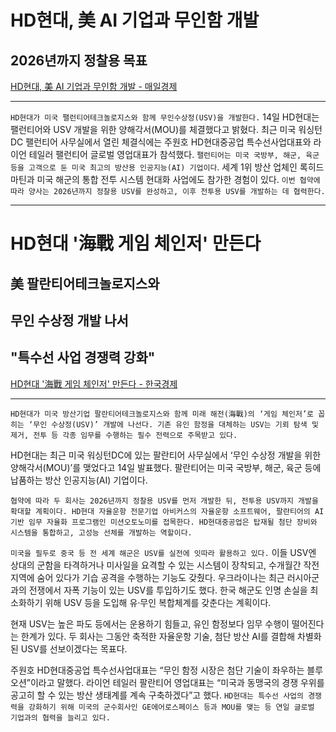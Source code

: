 # HD현대, 美 AI 기업과 무인함 개발
## 2026년까지 정찰용 목표
[HD현대, 美 AI 기업과 무인함 개발 - 매일경제](https://n.news.naver.com/article/newspaper/009/0005287908?date=20240415)

---

`HD현대가 미국 팰런티어테크놀로지스와 함께 무인수상정(USV)을 개발한다.` 14일 HD현대는 팰런티어와 USV 개발을 위한 양해각서(MOU)를 체결했다고 밝혔다. 최근 미국 워싱턴DC 팰런티어 사무실에서 열린 체결식에는 주원호 HD현대중공업 특수선사업대표와 라이언 테일러 팰런티어 글로벌 영업대표가 참석했다. `팰런티어는 미국 국방부, 해군, 육군 등을 고객으로 둔 미국 최고의 방산용 인공지능(AI) 기업이다`. 세계 1위 방산 업체인 록히드마틴과 미국 해군의 통합 전투 시스템 현대화 사업에도 참가한 경험이 있다. `이번 협약에 따라 양사는 2026년까지 정찰용 USV를 완성하고, 이후 전투용 USV를 개발하는 데 협력한다.`

--- 

# HD현대 '海戰 게임 체인저' 만든다
## 美 팔란티어테크놀로지스와
## 무인 수상정 개발 나서
## "특수선 사업 경쟁력 강화"
[HD현대 '海戰 게임 체인저' 만든다 - 한국경제](https://n.news.naver.com/article/newspaper/015/0004972606?date=20240415)

---

`HD현대가 미국 방산기업 팔란티어테크놀로지스와 함께 미래 해전(海戰)의 ‘게임 체인저’로 꼽히는 ‘무인 수상정(USV)’ 개발에 나선다. 기존 유인 함정을 대체하는 USV는 기뢰 탐색 및 제거, 전투 등 각종 임무를 수행하는 필수 전력으로 주목받고 있다.`

HD현대는 최근 미국 워싱턴DC에 있는 팔란티어 사무실에서 ‘무인 수상정 개발을 위한 양해각서(MOU)’를 맺었다고 14일 발표했다. 팔란티어는 미국 국방부, 해군, 육군 등에 납품하는 방산 인공지능(AI) 기업이다.

`협약에 따라 두 회사는 2026년까지 정찰용 USV를 먼저 개발한 뒤, 전투용 USV까지 개발을 확대할 계획이다. HD현대 자율운항 전문기업 아비커스의 자율운항 소프트웨어, 팔란티어의 AI 기반 임무 자율화 프로그램인 미션오토노미를 접목한다. HD현대중공업은 탑재될 첨단 장비와 시스템을 통합하고, 고성능 선체를 개발하는 역할이다.`

`미국을 필두로 중국 등 전 세계 해군은 USV를 실전에 잇따라 활용하고 있다.` 이들 USV엔 상대의 군함을 타격하거나 미사일을 요격할 수 있는 시스템이 장착되고, 수개월간 작전 지역에 숨어 있다가 기습 공격을 수행하는 기능도 갖췄다. 우크라이나는 최근 러시아군과의 전쟁에서 자폭 기능이 있는 USV를 투입하기도 했다. 한국 해군도 인명 손실을 최소화하기 위해 USV 등을 도입해 유·무인 복합체계를 갖춘다는 계획이다.

현재 USV는 높은 파도 등에서는 운용하기 힘들고, 유인 함정보다 임무 수행이 떨어진다는 한계가 있다. 두 회사는 그동안 축적한 자율운항 기술, 첨단 방산 AI를 결합해 차별화된 USV를 선보이겠다는 목표다.

주원호 HD현대중공업 특수선사업대표는 “무인 함정 시장은 첨단 기술이 좌우하는 블루오션”이라고 말했다. 라이언 테일러 팔란티어 영업대표는 “미국과 동맹국의 경쟁 우위를 공고히 할 수 있는 방산 생태계를 계속 구축하겠다”고 했다. `HD현대는 특수선 사업의 경쟁력을 강화하기 위해 미국의 군수회사인 GE에어로스페이스 등과 MOU를 맺는 등 연일 글로벌 기업과의 협력을 늘리고 있다.`

